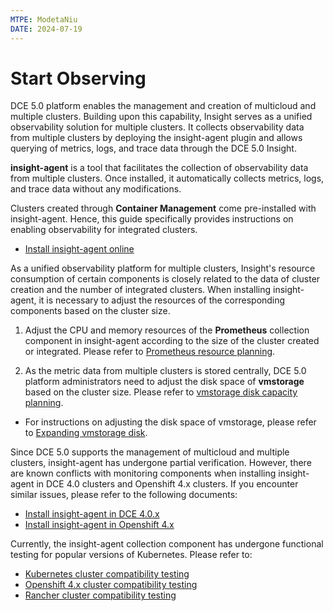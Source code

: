 ```yaml
---
MTPE: ModetaNiu
DATE: 2024-07-19
---
```


# Start Observing

DCE 5.0 platform enables the management and creation of multicloud and multiple clusters.
Building upon this capability, Insight serves as a unified observability solution for
multiple clusters. It collects observability data from multiple clusters by deploying the insight-agent
plugin and allows querying of metrics, logs, and trace data through the DCE 5.0 Insight.

 __insight-agent__ is a tool that facilitates the collection of observability data from multiple clusters.
Once installed, it automatically collects metrics, logs, and trace data without any modifications.

Clusters created through __Container Management__ come pre-installed with insight-agent. Hence,
this guide specifically provides instructions on enabling observability for integrated clusters.

- [Install insight-agent online](install-agent.md)

As a unified observability platform for multiple clusters, Insight's resource consumption of certain components 
is closely related to the data of cluster creation and the number of integrated clusters.
When installing insight-agent, it is necessary to adjust the resources of the corresponding components based on the cluster size.

1. Adjust the CPU and memory resources of the __Prometheus__ collection component in insight-agent
   according to the size of the cluster created or integrated. Please refer to
   [Prometheus resource planning](../res-plan/prometheus-res.md).

2. As the metric data from multiple clusters is stored centrally, DCE 5.0 platform administrators
   need to adjust the disk space of __vmstorage__ based on the cluster size.
   Please refer to [vmstorage disk capacity planning](../res-plan/vms-res-plan.md).

- For instructions on adjusting the disk space of vmstorage, please refer to
  [Expanding vmstorage disk](../res-plan/modify-vms-disk.md).

Since DCE 5.0 supports the management of multicloud and multiple clusters,
insight-agent has undergone partial verification. However, there are known conflicts
with monitoring components when installing insight-agent in DCE 4.0 clusters and
Openshift 4.x clusters. If you encounter similar issues, please refer to the following documents:

- [Install insight-agent in DCE 4.0.x](../other/install-agentindce.md)
- [Install insight-agent in Openshift 4.x](../other/install-agent-on-ocp.md)

Currently, the insight-agent collection component has undergone functional testing
for popular versions of Kubernetes. Please refer to:

- [Kubernetes cluster compatibility testing](../../compati-test/k8s-compatibility.md)
- [Openshift 4.x cluster compatibility testing](../../compati-test/ocp-compatibility.md)
- [Rancher cluster compatibility testing](../../compati-test/rancher-compatibility.md)
